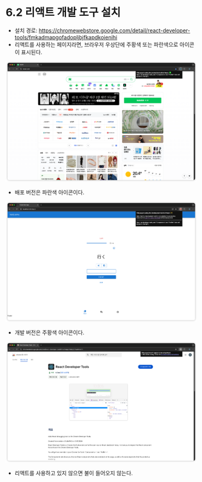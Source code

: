 # 6.2 리액트 개발 도구 설치

- 설치 경로: https://chromewebstore.google.com/detail/react-developer-tools/fmkadmapgofadopljbjfkapdkoienihi
- 리액트를 사용하는 페이지라면, 브라우저 우상단에 주황색 또는 파란색으로 아이콘이 표시된다.

![production](img/production.png)

- 배포 버전은 파란색 아이콘이다.

![development](img/development.png)

- 개발 버전은 주황색 아이콘이다.

![no react](img/noreact.png)

- 리액트를 사용하고 있지 않으면 불이 들어오지 않는다.
